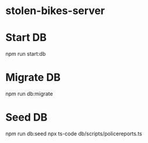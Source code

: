 # stolen-bikes-server

# Start DB

npm run start:db

# Migrate DB

npm run db:migrate

# Seed DB

npm run db:seed
npx ts-code db/scripts/policereports.ts
